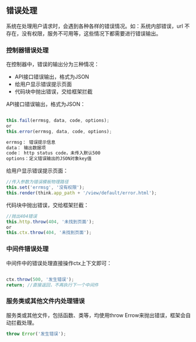 ## 错误处理

系统在处理用户请求时，会遇到各种各样的错误情况。如：系统内部错误，url 不存在，没有权限，服务不可用等，这些情况下都需要进行错误输出。

### 控制器错误处理

在控制器中，错误的输出分为三种情况：

* API接口错误输出，格式为JSON
* 给用户显示错误提示页面
* 代码块中抛出错误，交给框架拦截

API接口错误输出，格式为JSON：

```js

this.fail(errmsg, data, code, options);
or
this.error(errmsg, data, code, options);

errmsg： 错误提示信息
data： 输出数据项
code： http status code，未传入默认500
options：定义错误输出的JSON对象key值
```

给用户显示错误提示页面：

```js
//传入参数为错误模板物理路径
this.set('errmsg', '没有权限');
this.render(think.app_path + '/view/default/error.html');
```

代码块中抛出错误，交给框架拦截：

```js
//抛出404错误
this.http.throw(404, '未找到页面');
or
this.ctx.throw(404, '未找到页面');
```

### 中间件错误处理

中间件中的错误处理直接操作ctx上下文即可：

```js

ctx.throw(500, '发生错误');
return; //直接返回，不再执行下一个中间件
```

### 服务类或其他文件内处理错误
服务类或其他文件，包括函数、类等，均使用throw Errow来抛出错误，框架会自动拦截处理。

```js
throw Error('发生错误');
```

